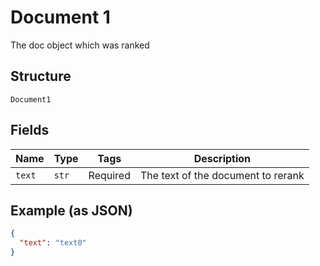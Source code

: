 
# Document 1

The doc object which was ranked

## Structure

`Document1`

## Fields

| Name | Type | Tags | Description |
|  --- | --- | --- | --- |
| `text` | `str` | Required | The text of the document to rerank |

## Example (as JSON)

```json
{
  "text": "text0"
}
```

